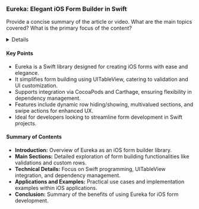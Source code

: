 ### Eureka: Elegant iOS Form Builder in Swift

Provide a concise summary of the article or video. What are the main topics covered? What is the primary focus of the content?

<details>
**URL:** [Eureka GitHub Repository](https://github.com/xmartlabs/Eureka)

**Published:** [Date of First Commit]  
**Last Updated:** [Date of Last Commit]

**Authors:** [List of Contributors]

**Tags:**  
`swift`, `swift-library`, `ios`, `uitableview`, `forms`, `cocoapods`, `carthage`, `validations`, `ios-ui`, `ios-forms`

</details>

#### Key Points
- Eureka is a Swift library designed for creating iOS forms with ease and elegance.
- It simplifies form building using UITableView, catering to validation and UI customization.
- Supports integration via CocoaPods and Carthage, ensuring flexibility in dependency management.
- Features include dynamic row hiding/showing, multivalued sections, and swipe actions for enhanced UX.
- Ideal for developers looking to streamline form development in Swift projects.

#### Summary of Contents
- **Introduction:** Overview of Eureka as an iOS form builder library.
- **Main Sections:** Detailed exploration of form building functionalities like validations and custom rows.
- **Technical Details:** Focus on Swift programming, UITableView integration, and dependency management.
- **Applications and Examples:** Practical use cases and implementation examples within iOS applications.
- **Conclusion:** Summary of the benefits of using Eureka for iOS form development.

<LinkCard title="Read Full Article" href="https://github.com/xmartlabs/Eureka" />
